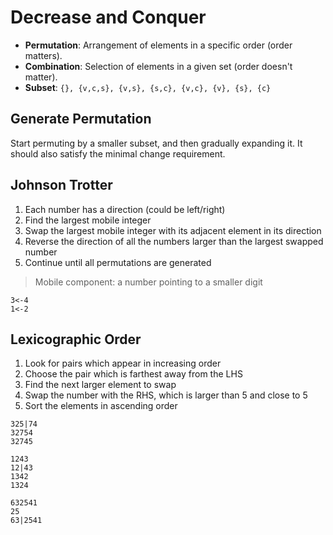 # Decrease and Conquer

- **Permutation**: Arrangement of elements in a specific order (order matters).
- **Combination**: Selection of elements in a given set (order doesn't matter).
- **Subset**: `{}, {v,c,s}, {v,s}, {s,c}, {v,c}, {v}, {s}, {c}`

## Generate Permutation

Start permuting by a smaller subset, and then gradually expanding it. It should also satisfy the minimal change requirement.

## Johnson Trotter

1. Each number has a direction (could be left/right)
2. Find the largest mobile integer
3. Swap the largest mobile integer with its adjacent element in its direction
4. Reverse the direction of all the numbers larger than the largest swapped number
5. Continue until all permutations are generated

> Mobile component: a number pointing to a smaller digit

``` 
3<-4
1<-2
``` 

## Lexicographic Order

1. Look for pairs which appear in increasing order
2. Choose the pair which is farthest away from the LHS
3. Find the next larger element to swap
4. Swap the number with the RHS, which is larger than 5 and close to 5
5. Sort the elements in ascending order

```
325|74
32754
32745
```

```
1243
12|43
1342
1324
```

```
632541
25
63|2541
```